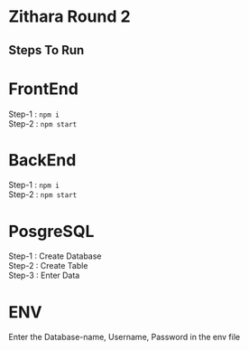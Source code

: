 # Zithara Round 2

## Steps To Run

# FrontEnd

Step-1 : ```npm i``` <br>
Step-2 : ```npm start```
# BackEnd

Step-1 : ```npm i``` <br>
Step-2 : ```npm start```
# PosgreSQL

Step-1 : Create Database<br>
Step-2 : Create Table<br>
Step-3 : Enter Data
# ENV

Enter the Database-name, Username, Password in the env file